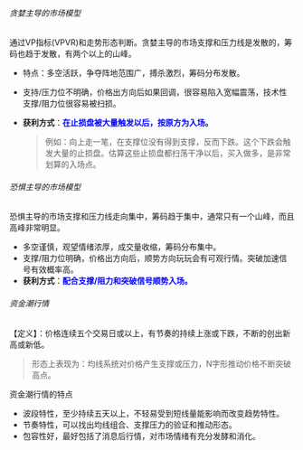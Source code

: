 ###### 贪婪主导的市场模型

通过VP指标(VPVR)和走势形态判断。贪婪主导的市场支撑和压力线是发散的，筹码也趋于发散，有两个以上的山峰。

- 特点：多空活跃，争夺阵地范围广，搏杀激烈，筹码分布发散。

- 支持/压力位不明确，价格出方向后如果回调，很容易陷入宽幅震荡，技术性支撑/阻力位很容易被扫损。

- **获利方式**：<span style="color:blue;font-weight: bold;">在止损盘被大量触发以后，按原方为入场。</span>

  > 例如：向上走一笔，在支撑位没有得到支撑，反而下跌。这个下跌会触发大量的止损盘。估算这些止损盘都扫荡干净以后，买入做多，是非常划算的入场点。





###### 恐惧主导的市场模型

恐惧主导的市场支撑和压力线走向集中，筹码趋于集中，通常只有一个山峰，而且高峰非常明显。

- 多空谨慎，观望情绪浓厚，成交量收缩，筹码分布集中。
- 支撑/阻力位明确，价格出方向后，顺势方向玩玩会有可观行情。突破加速信号有效概率高。
- **获利方式**：<span style="color:blue;font-weight: bold;">配合支撑/阻力和突破信号顺势入场。</span>



###### 资金潮行情

【定义】：价格连续五个交易日或以上，有节奏的持续上涨或下跌，不断的创出新高或新低。

> 形态上表现为：均线系统对价格产生支撑或压力，N字形推动价格不断突破高点。

资金潮行情的特点

- 波段特性，至少持续五天以上，不轻易受到短线量能影响而改变趋势特性。
- 节奏特性，可以找出均线组合、支撑压力的验证和推动形态。
- 包容性好，最好包括了消息后行情，对市场情绪有充分发酵和消化。